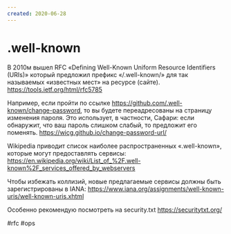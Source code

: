 ```yaml
---
created: 2020-06-28
---
```


# .well-known

В 2010м вышел RFC «Defining Well-Known Uniform Resource Identifiers (URIs)» который предложил префикс «/.well-known/» для так называемых «известных мест» на ресурсе (сайте).
https://tools.ietf.org/html/rfc5785

Например, если пройти по ссылке https://github.com/.well-known/change-password, то вы будете переадресованы на страницу изменения пароля. Это использует, в частности, Сафари: если обнаружит, что ваш пароль слишком слабый, то предложит его поменять.
https://wicg.github.io/change-password-url/

Wikipedia приводит список наиболее распространенных «.well-known», которые могут предоставлять сервисы:
https://en.wikipedia.org/wiki/List_of_%2F.well-known%2F_services_offered_by_webservers

Чтобы избежать коллизий, новые предлагаемые сервисы должны быть зарегистрированы в IANA:
https://www.iana.org/assignments/well-known-uris/well-known-uris.xhtml

Особенно рекомендую посмотреть на security.txt
https://securitytxt.org/ 

#rfc #ops
